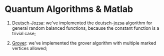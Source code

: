# Quantum Algorithms & Matlab
 
1) [Deutsch-Jozsa](https://github.com/qwchagas/quantum_algorithms_matlab/tree/master/deutsch-jozsa): we've implemented the deutsch-jozsa algorithm for general random balanced functions, because the constant function is a trivial case;

2) [Grover](https://github.com/qwchagas/quantum_algorithms_matlab/tree/master/grover): we've implemented the grover algorithm with multiple marked vertices allowed;

